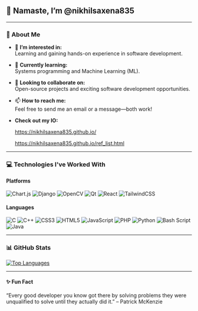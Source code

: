 ## 👋 Namaste, I’m @nikhilsaxena835  
---

### 👀 About Me  
- 🔭 **I’m interested in:**  
  Learning and gaining hands-on experience in software development.  
- 🌱 **Currently learning:**  
  Systems programming and Machine Learning (ML).  
- 💞️ **Looking to collaborate on:**  
  Open-source projects and exciting software development opportunities.  
- 📫 **How to reach me:**  
  Feel free to send me an email or a message—both work!
- **Check out my IO:**
  
     https://nikhilsaxena835.github.io/
  
     https://nikhilsaxena835.github.io/ref_list.html
  

---

### 💻 Technologies I've Worked With  

#### Platforms  
![Chart.js](https://img.shields.io/badge/chart.js-F5788D.svg?style=for-the-badge&logo=chart.js&logoColor=white)  ![Django](https://img.shields.io/badge/django-%23092E20.svg?style=for-the-badge&logo=django&logoColor=white)  ![OpenCV](https://img.shields.io/badge/opencv-%23white.svg?style=for-the-badge&logo=opencv&logoColor=white)  ![Qt](https://img.shields.io/badge/Qt-%23217346.svg?style=for-the-badge&logo=Qt&logoColor=white)  ![React](https://img.shields.io/badge/react-%2320232a.svg?style=for-the-badge&logo=react&logoColor=%2361DAFB)  ![TailwindCSS](https://img.shields.io/badge/tailwindcss-%2338B2AC.svg?style=for-the-badge&logo=tailwind-css&logoColor=white)  

#### Languages  
![C](https://img.shields.io/badge/c-%2300599C.svg?style=for-the-badge&logo=c&logoColor=white)  ![C++](https://img.shields.io/badge/c++-%2300599C.svg?style=for-the-badge&logo=c%2B%2B&logoColor=white)  ![CSS3](https://img.shields.io/badge/css3-%231572B6.svg?style=for-the-badge&logo=css3&logoColor=white)  ![HTML5](https://img.shields.io/badge/html5-%23E34F26.svg?style=for-the-badge&logo=html5&logoColor=white)  ![JavaScript](https://img.shields.io/badge/javascript-%23323330.svg?style=for-the-badge&logo=javascript&logoColor=%23F7DF1E)  ![PHP](https://img.shields.io/badge/php-%23777BB4.svg?style=for-the-badge&logo=php&logoColor=white)  ![Python](https://img.shields.io/badge/python-3670A0?style=for-the-badge&logo=python&logoColor=ffdd54)  ![Bash Script](https://img.shields.io/badge/bash_script-%23121011.svg?style=for-the-badge&logo=gnu-bash&logoColor=white)  ![Java](https://img.shields.io/badge/java-%23ED8B00.svg?style=for-the-badge&logo=openjdk&logoColor=white)  

---

### 📊 GitHub Stats  
[![Top Languages](https://github-readme-stats.vercel.app/api/top-langs/?username=nikhilsaxena835&theme=blue-green)](https://github.com/nikhilsaxena835/github-readme-stats)  

---

#### ✨ Fun Fact  
“Every good developer you know got there by solving problems they were unqualified to solve until they actually did it.” – Patrick McKenzie  
